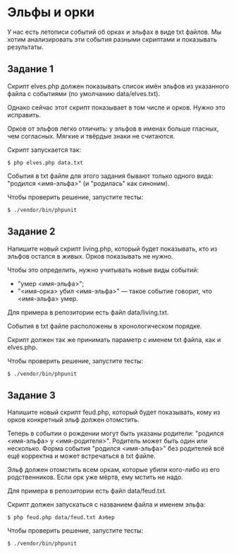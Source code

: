 # Эльфы и орки

У нас есть летописи событий об орках и эльфах в виде txt файлов.
Мы хотим анализировать эти события разными скриптами и показывать результаты.

## Задание 1

Скрипт elves.php должен показывать список имён эльфов из указанного
файла с событиями (по умолчанию data/elves.txt).

Однако сейчас этот скрипт показывает в том числе и орков.
Нужно это исправить.

Орков от эльфов легко отличить: у эльфов в именах больше гласных, чем согласных.
Мягкие и твёрдые знаки не считаются.

Скрипт запускается так:

    $ php elves.php data.txt

События в txt файле для этого задания бывают только одного вида:
"родился <имя-эльфа>" (и "родилась" как синоним).

Чтобы проверить решение, запустите тесты:

    $ ./vendor/bin/phpunit

## Задание 2

Напишите новый скрипт living.php, который будет показывать,
кто из эльфов остался в живых. Орков показывать не нужно.

Чтобы это определить, нужно учитывать новые виды событий:

- "умер <имя-эльфа>";
- "<имя-орка> убил <имя-эльфа>" — такое событие говорит, что <имя-эльфа> умер.

Для примера в репозитории есть файл data/living.txt.

События в txt файле расположены в хронологическом порядке.

Скрипт должен так же принимать параметр с именем txt файла, как и elves.php.

Чтобы проверить решение, запустите тесты:

    $ ./vendor/bin/phpunit

## Задание 3

Напишите новый скрипт feud.php, который будет показывать,
кому из орков конкретный эльф должен отомстить.

Теперь в событии о рождении могут быть указаны родители:
"родился <имя-эльфа> у <имя-родителя>". Родитель может быть один или несколько.
Форма события "родился <имя-эльфа>" без родителей всё ещё корректна и может встречаться в txt файле.

Эльф должен отомстить всем оркам, которые убили кого-либо из его родственников.
Если орк уже мёртв, ему мстить не надо.

Для примера в репозитории есть файл data/feud.txt.

Скрипт должен запускаться с названием файла и именем эльфа:

    $ php feud.php data/feud.txt Аэбер

Чтобы проверить решение, запустите тесты:

    $ ./vendor/bin/phpunit
